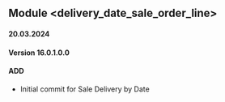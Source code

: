## Module <delivery_date_sale_order_line>

#### 20.03.2024
#### Version 16.0.1.0.0
#### ADD
- Initial commit for Sale Delivery by Date

